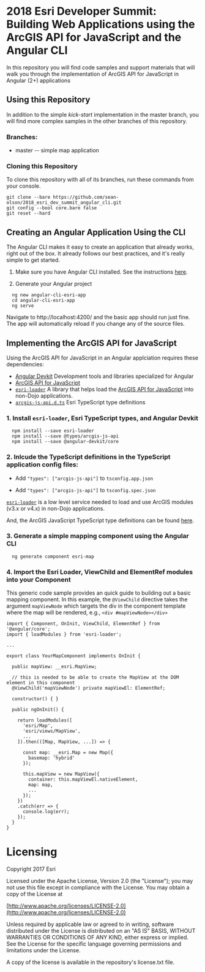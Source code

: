 # 2018 Esri Developer Summit: Building Web Applications using the ArcGIS API for JavaScript and the Angular CLI

In this repository you will find code samples and support materials that will walk you through the 
implementation of ArcGIS API for JavaScript in Angular (2+) applications 

## Using this Repository
In addition to the simple *kick-start* implementation in the master branch, you will find more
complex samples in the other branches of this repository.    

### Branches: 
* master -- simple map application

### Cloning this Repository
To clone this repository with all of its branches, run these commands from your console.
````
git clone --bare https://github.com/sean-olson/2018_esri_dev_summit_angular_cli.git
git config --bool core.bare false
git reset --hard
````

## Creating an Angular Application Using the CLI 
The Angular CLI makes it easy to create an application that already works, right out of the box. It already follows our best practices, and it's really simple to get started.

1. Make sure you have Angular CLI installed. See the instructions [here](https://github.com/angular/angular-cli).

2. Generate your Angular project

```
  ng new angular-cli-esri-app
  cd angular-cli-esri-app
  ng serve
```

  Navigate to http://localhost:4200/ and the basic app should run just fine. The app will automatically reload if you change any of the source files.

## Implementing the ArcGIS API for JavaScript

Using the ArcGIS API for JavaScript in an Angular applciation requires these dependencies: 

* [Angular Devkit](https://github.com/angular/devkit) Development tools and libraries specialized for Angular
* [ArcGIS API for JavaScript](https://developers.arcgis.com/javascript/)
* [`esri-loader`](https://github.com/Esri/esri-loader) A library that helps load the [ArcGIS API for JavaScript](https://developers.arcgis.com/javascript/) into non-Dojo applications.
* [`arcgis-js-api.d.ts`](https://github.com/Esri/jsapi-resources/tree/master/4.x/typescript) Esri TypeScript type definitions

### 1. Install `esri-loader`, Esri TypeScript types, and Angular Devkit

```
  npm install --save esri-loader
  npm install --save @types/arcgis-js-api
  npm install --save @angular-devkit/core
```

### 2. Inlcude the TypeScript definitions in the TypeScript application config files:
* Add `"types": ["arcgis-js-api"]` to `tsconfig.app.json`

* Add  `"types": ["arcgis-js-api"]` to `tsconfig.spec.json`

[`esri-loader`](https://github.com/Esri/esri-loader#usage) is a low level service needed to load and use ArcGIS modules (v3.x or v4.x) in non-Dojo applications.

And, the ArcGIS JavaScript TypeScript type definitions can be found [here](https://github.com/Esri/jsapi-resources/tree/master/4.x/typescript).

### 3. Generate a simple mapping component using the Angular CLI

```
  ng generate component esri-map
```

### 4. Import the Esri Loader, ViewChild and ElementRef modules into your Component
This generic code sample provides an quick guide to building out a basic mapping component. In this example, the 
`@ViewChild` directive takes the argument `mapViewNode` which targets the div in the component template where
the map will be rendered, e.g., `<div #mapViewNode></div>`  

```
import { Component, OnInit, ViewChild, ElementRef } from '@angular/core';
import { loadModules } from 'esri-loader';

...

export class YourMapComponent implements OnInit {

  public mapView: __esri.MapView;

  // this is needed to be able to create the MapView at the DOM element in this component
  @ViewChild('mapViewNode') private mapViewEl: ElementRef;

  constructor() { }

  public ngOnInit() {

    return loadModules([
      'esri/Map',
      'esri/views/MapView',
      ...
    ]).then(([Map, MapView, ...]) => {

      const map: __esri.Map = new Map({
        basemap: 'hybrid'
      });

      this.mapView = new MapView({
        container: this.mapViewEl.nativeElement,
        map: map,
        ...
      });
    })
    .catch(err => {
      console.log(err);
    });
  }
}
```



# Licensing

Copyright 2017 Esri

Licensed under the Apache License, Version 2.0 (the "License"); you may not use this file except in compliance with the License. You may obtain a copy of the License at

[http://www.apache.org/licenses/LICENSE-2.0](http://www.apache.org/licenses/LICENSE-2.0)

Unless required by applicable law or agreed to in writing, software distributed under the License is distributed on an "AS IS" BASIS, WITHOUT WARRANTIES OR CONDITIONS OF ANY KIND, either express or implied. See the License for the specific language governing permissions and limitations under the License.

A copy of the license is available in the repository's license.txt file.
